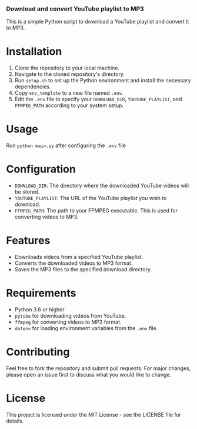 ### Download and convert YouTube playlist to MP3

This is a simple Python script to download a YouTube playlist and convert it to MP3.

# Installation
1. Clone the repository to your local machine.
2. Navigate to the cloned repository's directory.
3. Run `setup.sh` to set up the Python environment and install the necessary dependencies.
4. Copy `env_template` to a new file named `.env`.
5. Edit the `.env` file to specify your `DOWNLOAD_DIR`, `YOUTUBE_PLAYLIST`, and `FFMPEG_PATH` according to your system setup.

# Usage
Run `python main.py` after configuring the `.env` file

# Configuration

- `DOWNLOAD_DIR`: The directory where the downloaded YouTube videos will be stored.
- `YOUTUBE_PLAYLIST`: The URL of the YouTube playlist you wish to download.
- `FFMPEG_PATH`: The path to your FFMPEG executable. This is used for converting videos to MP3.

# Features

- Downloads videos from a specified YouTube playlist.
- Converts the downloaded videos to MP3 format.
- Saves the MP3 files to the specified download directory.

# Requirements

- Python 3.6 or higher
- `pytube` for downloading videos from YouTube.
- `ffmpeg` for converting videos to MP3 format.
- `dotenv` for loading environment variables from the `.env` file.

# Contributing

Feel free to fork the repository and submit pull requests. For major changes, please open an issue first to discuss what you would like to change.

# License

This project is licensed under the MIT License - see the LICENSE file for details.




